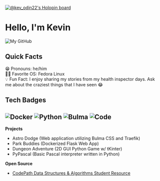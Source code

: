 [![@kev_odin22's Holopin board](https://holopin.me/kev_odin22)](https://holopin.io/@kev_odin22)

# Hello, I'm Kevin #
![My GitHub](https://github-readme-stats.vercel.app/api?username=kev-odin&count_private=true&show_icons=true&hide=issues)

## Quick Facts ##
😁 Pronouns: he/him  
👨‍💻 Favorite OS: Fedora Linux  
💡 Fun Fact: I enjoy sharing my stories from my health inspector days. Ask me about the craziest things that I have seen 😂  

## Tech Badges ##
![Docker](https://img.shields.io/badge/Docker-black?style=for-the-badge&logo=docker&logoColor=white)
![Python](https://img.shields.io/badge/Python-black?style=for-the-badge&logo=python&logoColor=white)
![Bulma](https://img.shields.io/badge/Bulma-black?style=for-the-badge&logo=bulma&logoColor=white)
![Code](https://img.shields.io/badge/Code-black?style=for-the-badge&logo=visual-studio-code&logoColor=white)
-----

**Projects**
* Astro Dodge (Web application utilizing Bulma CSS and Traefik)
* Park Buddies (Dockerized Flask Web App)
* Dungeon Adventure (2D GUI Python Game w/ tKinter)
* PyPascal (Basic Pascal interpreter written in Python)

**Open Source**
* [CodePath Data Structures & Algorithms Student Resource](https://guides.codepath.com/compsci)

<!---
kev-odin/kev-odin is a ✨ special ✨ repository because its `README.md` (this file) appears on your GitHub profile.
You can click the Preview link to take a look at your changes.
--->
